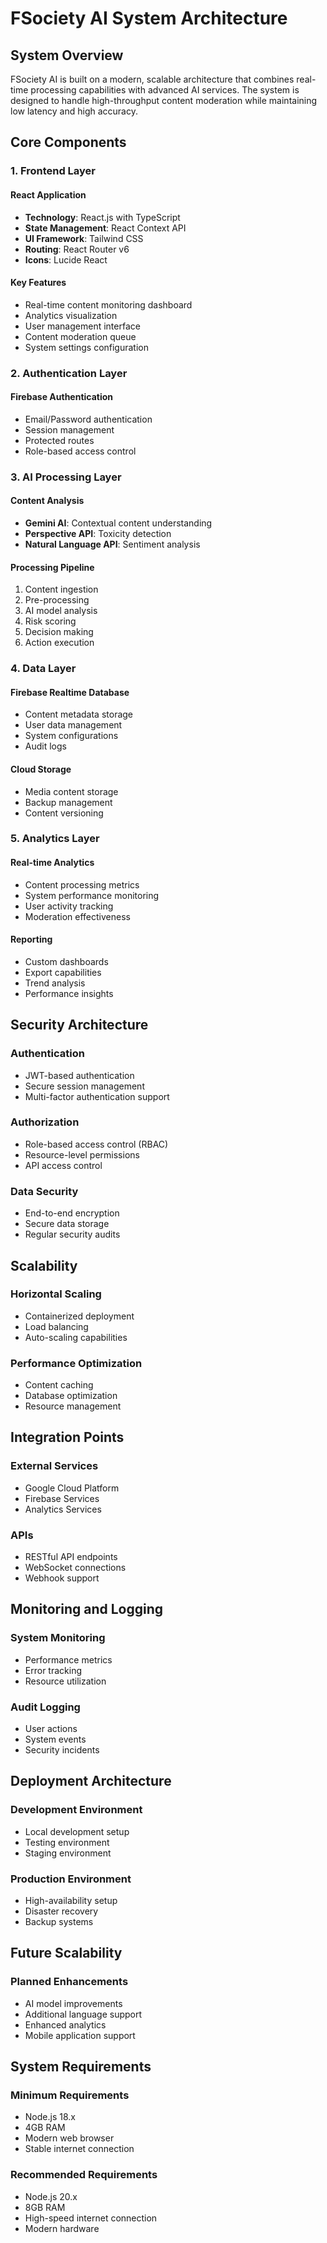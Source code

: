 # FSociety AI System Architecture

## System Overview

FSociety AI is built on a modern, scalable architecture that combines real-time processing capabilities with advanced AI services. The system is designed to handle high-throughput content moderation while maintaining low latency and high accuracy.

## Core Components

### 1. Frontend Layer

#### React Application
- **Technology**: React.js with TypeScript
- **State Management**: React Context API
- **UI Framework**: Tailwind CSS
- **Routing**: React Router v6
- **Icons**: Lucide React

#### Key Features
- Real-time content monitoring dashboard
- Analytics visualization
- User management interface
- Content moderation queue
- System settings configuration

### 2. Authentication Layer

#### Firebase Authentication
- Email/Password authentication
- Session management
- Protected routes
- Role-based access control

### 3. AI Processing Layer

#### Content Analysis
- **Gemini AI**: Contextual content understanding
- **Perspective API**: Toxicity detection
- **Natural Language API**: Sentiment analysis

#### Processing Pipeline
1. Content ingestion
2. Pre-processing
3. AI model analysis
4. Risk scoring
5. Decision making
6. Action execution

### 4. Data Layer

#### Firebase Realtime Database
- Content metadata storage
- User data management
- System configurations
- Audit logs

#### Cloud Storage
- Media content storage
- Backup management
- Content versioning

### 5. Analytics Layer

#### Real-time Analytics
- Content processing metrics
- System performance monitoring
- User activity tracking
- Moderation effectiveness

#### Reporting
- Custom dashboards
- Export capabilities
- Trend analysis
- Performance insights

## Security Architecture

### Authentication
- JWT-based authentication
- Secure session management
- Multi-factor authentication support

### Authorization
- Role-based access control (RBAC)
- Resource-level permissions
- API access control

### Data Security
- End-to-end encryption
- Secure data storage
- Regular security audits

## Scalability

### Horizontal Scaling
- Containerized deployment
- Load balancing
- Auto-scaling capabilities

### Performance Optimization
- Content caching
- Database optimization
- Resource management

## Integration Points

### External Services
- Google Cloud Platform
- Firebase Services
- Analytics Services

### APIs
- RESTful API endpoints
- WebSocket connections
- Webhook support

## Monitoring and Logging

### System Monitoring
- Performance metrics
- Error tracking
- Resource utilization

### Audit Logging
- User actions
- System events
- Security incidents

## Deployment Architecture

### Development Environment
- Local development setup
- Testing environment
- Staging environment

### Production Environment
- High-availability setup
- Disaster recovery
- Backup systems

## Future Scalability

### Planned Enhancements
- AI model improvements
- Additional language support
- Enhanced analytics
- Mobile application support

## System Requirements

### Minimum Requirements
- Node.js 18.x
- 4GB RAM
- Modern web browser
- Stable internet connection

### Recommended Requirements
- Node.js 20.x
- 8GB RAM
- High-speed internet connection
- Modern hardware